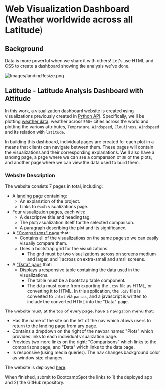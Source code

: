 # Web Visualization Dashboard (Weather worldwide across all Latitude)

## Background

Data is more powerful when we share it with others! Let's use HTML and CSS to create a dashboard showing the analysis we've done.

![Images/landingResize.png](Images/output_image/landing_page.png)

## Latitude - Latitude Analysis Dashboard with Attitude

In this work, a visualization dashboard website is created using visualizations previously created in [Python API](https://github.com/EstellaYu/Data_Science_Certificate_Projects/tree/master/Python_API). Specifically, we'll be plotting [weather data](Images/img/cities.csv): weather across `500+` cities across the world and plotting the various attributes, `Temprature`, `Windspeed`, `Cloudiness`, `Windspeed` and its relation with `latitude`.

In building this dashboard, individual pages are created for each plot in a means that clients can navigate between them. These pages will contain the visualizations and their corresponding explanations. We'll also have a landing page, a page where we can see a comparison of all of the plots, and another page where we can view the data used to build them.

### Website Description

The website consists 7 pages in total, including:

* A [landing page](#landing-page) containing:
  * An explanation of the project.
  * Links to each visualizations page.
* Four [visualization pages](#visualization-pages), each with:
  * A descriptive title and heading tag.
  * The plot/visualization itself for the selected comparison.
  * A paragraph describing the plot and its significance.
* A ["Comparisons" page](#comparisons-page) that:
  * Contains all of the visualizations on the same page so we can easily visually compare them.
  * Uses a bootstrap grid for the visualizations.
    * The grid must be two visualizations across on screens medium and larger, and 1 across on extra-small and small screens.
* A ["Data" page](#data-page) that:
  * Displays a responsive table containing the data used in the visualizations.
    * The table must be a bootstrap table component.
    * The data must come from exporting the `.csv` file as HTML, or converting it to HTML. In this application, the `.csv` file is converted to `.html` via `pandas`, and a javascript is written to include the converted HTML into the "Data" page.

The website must, at the top of every page, have a navigation menu that:

* Has the name of the site on the left of the nav which allows users to return to the landing page from any page.
* Contains a dropdown on the right of the navbar named "Plots" which provides links to each individual visualization page.
* Provides two more links on the right: "Comparisons" which links to the comparisons page, and "Data" which links to the data page.
* Is responsive (using media queries). The nav changes background color as window size changes.

The website is deployed [here](http://estellayu.github.io).

When finished, submit to BootcampSpot the links to 1) the deployed app and 2) the GitHub repository.

